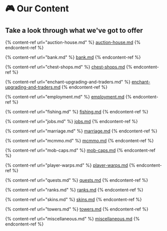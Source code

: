 # 🎮 Our Content

## Take a look through what we've got to offer

{% content-ref url="auction-house.md" %}
[auction-house.md](auction-house.md)
{% endcontent-ref %}

{% content-ref url="bank.md" %}
[bank.md](bank.md)
{% endcontent-ref %}

{% content-ref url="chest-shops.md" %}
[chest-shops.md](chest-shops.md)
{% endcontent-ref %}

{% content-ref url="enchant-upgrading-and-traders.md" %}
[enchant-upgrading-and-traders.md](enchant-upgrading-and-traders.md)
{% endcontent-ref %}

{% content-ref url="employment.md" %}
[employment.md](employment.md)
{% endcontent-ref %}

{% content-ref url="fishing.md" %}
[fishing.md](fishing.md)
{% endcontent-ref %}

{% content-ref url="jobs.md" %}
[jobs.md](jobs.md)
{% endcontent-ref %}

{% content-ref url="marriage.md" %}
[marriage.md](marriage.md)
{% endcontent-ref %}

{% content-ref url="mcmmo.md" %}
[mcmmo.md](mcmmo.md)
{% endcontent-ref %}

{% content-ref url="mob-caps.md" %}
[mob-caps.md](mob-caps.md)
{% endcontent-ref %}

{% content-ref url="player-warps.md" %}
[player-warps.md](player-warps.md)
{% endcontent-ref %}

{% content-ref url="quests.md" %}
[quests.md](quests.md)
{% endcontent-ref %}

{% content-ref url="ranks.md" %}
[ranks.md](ranks.md)
{% endcontent-ref %}

{% content-ref url="skins.md" %}
[skins.md](skins.md)
{% endcontent-ref %}

{% content-ref url="towers.md" %}
[towers.md](towers.md)
{% endcontent-ref %}

{% content-ref url="miscellaneous.md" %}
[miscellaneous.md](miscellaneous.md)
{% endcontent-ref %}
